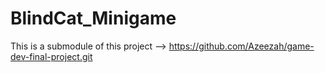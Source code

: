 # BlindCat_Minigame

This is a submodule of this project --> https://github.com/Azeezah/game-dev-final-project.git
